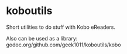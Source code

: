 # koboutils
Short utilities to do stuff with Kobo eReaders.

Also can be used as a library: godoc.org/github.com/geek1011/koboutils/kobo